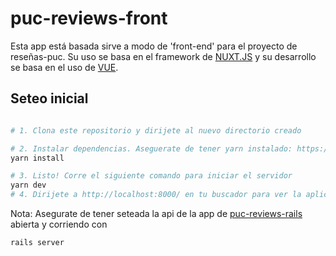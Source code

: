 # puc-reviews-front

Esta app está basada sirve a modo de 'front-end' para el proyecto de reseñas-puc. 
Su uso se basa en el framework de [NUXT.JS](https://nuxtjs.org/) y su desarrollo se basa en el uso de [VUE]( https://vuejs.org/).

## Seteo inicial

```bash

# 1. Clona este repositorio y dirijete al nuevo directorio creado

# 2. Instalar dependencias. Aseguerate de tener yarn instalado: https://yarnpkg.com/lang/en/docs/install
yarn install

# 3. Listo! Corre el siguiente comando para iniciar el servidor
yarn dev
# 4. Dirijete a http://localhost:8000/ en tu buscador para ver la aplicación
```
Nota: Asegurate de tener seteada la api de la app de [puc-reviews-rails](https://github.com/puc-reviews/puc-reviews-rail) abierta y corriendo con
```bash
rails server
```

